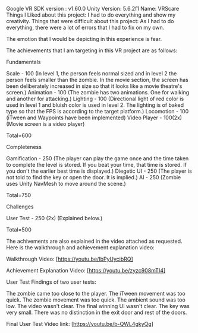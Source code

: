 Google VR SDK version : v1.60.0
Unity Version: 5.6.2f1
Name: VRScare
Things I Liked about this project: I had to do everything and show my creativity. 
Things that were difficult about this project: As I had to do everything, there were a lot of errors that I had to fix on my own.

The emotion that I would be depicting in this experience is fear.

The achievements that I am targeting in this VR project are as follows:

Fundamentals

Scale - 100 (In level 1, the person feels normal sized and in level 2 the person feels smaller than the zombie. In the movie section, the screen has been deliberately increased in size so that it looks like a movie theatre's screen.)
Animation - 100 (The zombie has two animations. One for walking and another for attacking.)
Lighting - 100 (Directional light of red color is used in level 1 and bluish color is used in level 2. The lighting is of baked type so that the FPS is according to the target platform.)
Locomotion - 100 (iTween and Waypoints have been implemented)
Video Player - 100(2x) (Movie screen is a video player)

Total=600

Completeness

Gamification - 250 (The player can play the game once and the time taken to complete the level is stored. If you beat your time, that time is stored. If you don't the earlier best time is displayed.)
Diegetic UI - 250 (The player is not told to find the key or open the door. It is implied.)
AI  - 250 (Zombie uses Unity NavMesh to move around the scene.)

Total=750

Challenges

User Test - 250 (2x) (Explained below.)

Total=500

The achivements are also explained in the video attached as requested. Here is the walkthrough and achievement explanation video:

Walkthrough Video: [https://youtu.be/IbPyUycibRQ]

Achievement Explanation Video: [https://youtu.be/zyzc908mTI4]

User Test Findings of two user tests:

The zombie came too close to the player.
The iTween movement was too quick.
The zombie movement was too quick.
The ambient sound was too low.
The video wasn't clear.
The final winning UI wasn't clear.
The key was very small.
There was no distinction in the exit door and rest of the doors.

Final User Test Video link: [https://youtu.be/b-QWL4gkyQg]

